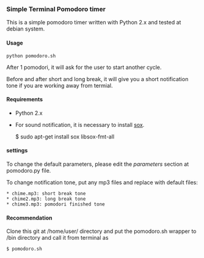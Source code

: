 ### Simple Terminal Pomodoro timer 

This is a simple pomodoro timer written with Python 2.x and tested at debian system.

#### Usage
    python pomodoro.sh

After 1 pomodori, it will ask for the user to start another cycle.

Before and after short and long break, it will give you a short notification tone if you are working away from termial.

#### Requirements

* Python 2.x

* For sound notification, it is necessary to install <a href="http://sox.sourceforge.net/">sox</a>.

    $ sudo apt-get install sox libsox-fmt-all

#### settings
To change the default parameters, please edit the *parameters* section at pomodoro.py file.

To change notification tone, put any mp3 files and replace with default files:

    * chime.mp3: short break tone
    * chime2.mp3: long break tone
    * chime3.mp3: pomodori finished tone
    
#### Recommendation

Clone this git at /home/user/ directory and put the pomodoro.sh wrapper to /bin directory and call it from terminal as 
    
    $ pomodoro.sh 

 

